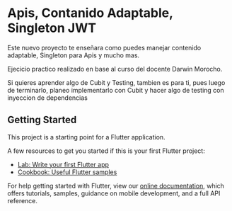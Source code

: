 # Apis, Contanido Adaptable, Singleton JWT

Este nuevo proyecto te enseñara como puedes manejar contenido adaptable, Singleton para Apis y mucho mas.

Ejecicio practico realizado en base al curso del docente Darwin Morocho.

Si quieres aprender algo de Cubit y Testing, tambien es para ti, pues luego de terminarlo, planeo implementarlo con Cubit y hacer algo de testing con inyeccion de dependencias
## Getting Started

This project is a starting point for a Flutter application.

A few resources to get you started if this is your first Flutter project:

- [Lab: Write your first Flutter app](https://flutter.dev/docs/get-started/codelab)
- [Cookbook: Useful Flutter samples](https://flutter.dev/docs/cookbook)

For help getting started with Flutter, view our
[online documentation](https://flutter.dev/docs), which offers tutorials,
samples, guidance on mobile development, and a full API reference.
